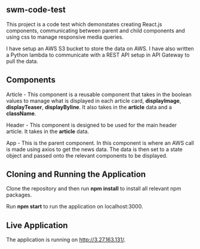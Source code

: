 ## swm-code-test

This project is a code test which demonstates creating React.js components, communicating between parent and child components and using css to manage responsive media queries.

I have setup an AWS S3 bucket to store the data on AWS. I have also written a Python lambda to communicate with a REST API setup in API Gateway to pull the data.

## Components
Article - This component is a reusable component that takes in the boolean values to manage what is displayed in each article card, **displayImage**, **displayTeaser**, **displayByline**. It also takes in the **article** data and a **className**.

Header - This component is designed to be used for the main header article. It takes in the **article** data.

App - This is the parent component. In this component is where an AWS call is made using axios to get the news data. The data is then set to a state object and passed onto the relevant components to be displayed.

## Cloning and Running the Application
Clone the repository and then run **npm install** to install all relevant npm packages.

Run **npm start** to run the application on localhost:3000.

## Live Application
The application is running on http://3.27.163.131/.